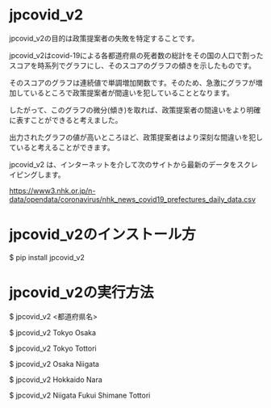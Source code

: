 # jpcovid_v2

jpcovid_v2の目的は政策提案者の失敗を特定することです。

jpcovid_v2はcovid-19による各都道府県の死者数の総計をその国の人口で割ったスコアを時系列でグラフにし、そのスコアのグラフの傾きを示したものです。

そのスコアのグラフは連続値で単調増加関数です。そのため、急激にグラフが増加しているところで政策提案者が間違いを犯していることとなります。

したがって、このグラフの微分(傾き)を取れば、政策提案者の間違いをより明確に表すことができると考えました。

出力されたグラフの値が高いところほど、政策提案者はより深刻な間違いを犯していると考えることができます。

jpcovid_v2 は、インターネットを介して次のサイトから最新のデータをスクレイピングします。

https://www3.nhk.or.jp/n-data/opendata/coronavirus/nhk_news_covid19_prefectures_daily_data.csv

# jpcovid_v2のインストール方
$ pip install jpcovid_v2

# jpcovid_v2の実行方法
$ jpcovid_v2 <都道府県名>

$ jpcovid_v2 Tokyo Osaka

$ jpcovid_v2 Tokyo Tottori

$ jpcovid_v2 Osaka Niigata

$ jpcovid_v2 Hokkaido Nara

$ jpcovid_v2 Niigata Fukui Shimane Tottori
